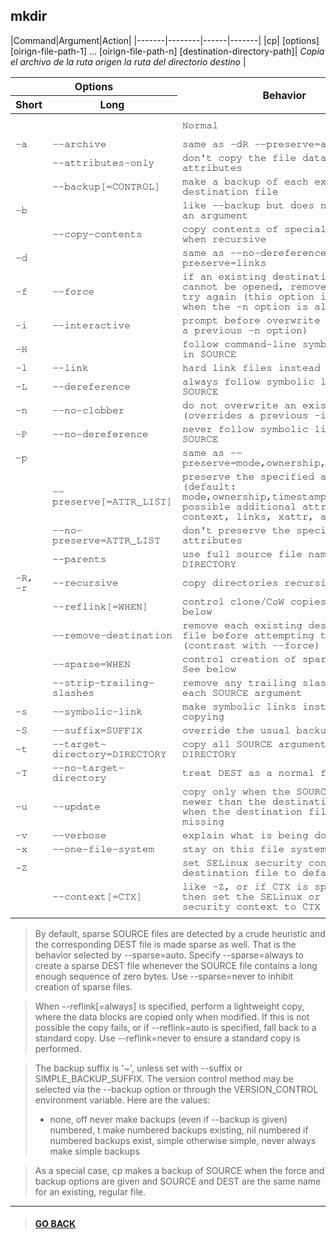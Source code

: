 
## **mkdir**

|Command|Argument|Action|
|-------|--------|------|-------|
|cp| [options] [oirign-file-path-1] ... [oirign-file-path-n] [destination-directory-path]| *Copia el archivo de la ruta origen la ruta del directorio destino* |

<table>
    <thead>
        <tr>
            <th colspan="2">Options</th>
            <th rowspan="2">Behavior</th>
            <th rowspan="2">Example</th>
        </tr>
        <tr>
            <th>Short</th>
            <th>Long</th>
        </tr>
    </thead>
    <tbody style="font-family: FreeMono, monospace;">
        <tr>
            <td></td>
            <td></td>
            <td>Normal</td>
            <td>cp /temp/direct1/file1 /temp/direct2/direct3/</td>
        </tr>
        <tr>
            <td>-a</td>
            <td>--archive</td>
            <td>same as -dR --preserve=all</td>
            <td></td>
        </tr>
        <tr>
            <td></td>
            <td>--attributes-only</td>
            <td>don't copy the file data, just the attributes</td>
            <td></td>
        </tr>
        <tr>
            <td></td>
            <td>--backup[=CONTROL]</td>
            <td>make a backup of each existing destination file</td>
            <td></td>
        </tr>
        <tr>
            <td>-b</td>
            <td></td>
            <td>like --backup but does not accept an argument</td>
            <td></td>
        </tr>
        <tr>
            <td></td>
            <td>--copy-contents</td>
            <td>copy contents of special files when recursive</td>
            <td></td>
        </tr>
        <tr>
            <td>-d</td>
            <td></td>
            <td>same as --no-dereference --preserve=links</td>
            <td></td>
        </tr>
        <tr>
            <td>-f</td>
            <td>--force</td>
            <td>if an existing destination file cannot be
                                 opened, remove it and try again (this option
                                 is ignored when the -n option is also used)</td>
            <td></td>
        </tr>
        <tr>
            <td>-i</td>
            <td>--interactive</td>
            <td>prompt before overwrite (overrides a previous -n
                                  option)</td>
            <td></td>
        </tr>
        <tr>
            <td>-H</td>
            <td></td>
            <td>follow command-line symbolic links in SOURCE</td>
            <td></td>
        </tr>
        <tr>
            <td>-l</td>
            <td>--link</td>
            <td>hard link files instead of copying</td>
            <td></td>
        </tr>
        <tr>
            <td>-L</td>
            <td>--dereference</td>
            <td>always follow symbolic links in SOURCE</td>
            <td></td>
        </tr>
        <tr>
            <td>-n</td>
            <td>--no-clobber</td>
            <td>do not overwrite an existing file (overrides
                                 a previous -i option)</td>
            <td></td>
        </tr>
        <tr>
            <td>-P</td>
            <td>--no-dereference</td>
            <td>never follow symbolic links in SOURCE</td>
            <td></td>
        </tr>
        <tr>
            <td>-p</td>
            <td></td>
            <td>same as --preserve=mode,ownership,timestamps</td>
            <td></td>
        </tr>
        <tr>
            <td></td>
            <td>--preserve[=ATTR_LIST]</td>
            <td>preserve the specified attributes (default:
                                 mode,ownership,timestamps), if possible
                                 additional attributes: context, links, xattr,
                                 all</td>
            <td></td>
        </tr>
        <tr>
            <td></td>
            <td>--no-preserve=ATTR_LIST</td>
            <td>don't preserve the specified attributes</td>
            <td></td>
        </tr>
        <tr>
            <td></td>
            <td>--parents</td>
            <td>use full source file name under DIRECTORY</td>
            <td></td>
        </tr>
        <tr>
            <td>-R, -r</td>
            <td>--recursive</td>
            <td>copy directories recursively</td>
            <td></td>
        </tr>
        <tr>
            <td></td>
            <td>--reflink[=WHEN]</td>
            <td>control clone/CoW copies. See below</td>
            <td></td>
        </tr>
        <tr>
            <td></td>
            <td>--remove-destination</td>
            <td>remove each existing destination file before
                                 attempting to open it (contrast with --force)</td>
            <td></td>
        </tr>
        <tr>
            <td></td>
            <td>--sparse=WHEN</td>
            <td>control creation of sparse files. See below</td>
            <td></td>
        </tr>
        <tr>
            <td></td>
            <td>--strip-trailing-slashes</td>
            <td>remove any trailing slashes from each SOURCE
                                 argument</td>
            <td></td>
        </tr>
        <tr>
            <td>-s</td>
            <td>--symbolic-link</td>
            <td>make symbolic links instead of copying</td>
            <td></td>
        </tr>
        <tr>
            <td>-S</td>
            <td>--suffix=SUFFIX</td>
            <td>override the usual backup suffix</td>
            <td></td>
        </tr>
        <tr>
            <td>-t</td>
            <td>--target-directory=DIRECTORY</td>
            <td>copy all SOURCE arguments into DIRECTORY</td>
            <td></td>
        </tr>
        <tr>
            <td>-T</td>
            <td>--no-target-directory</td>
            <td>treat DEST as a normal file</td>
            <td></td>
        </tr>
        <tr>
            <td>-u</td>
            <td>--update</td>
            <td>copy only when the SOURCE file is newer
                                 than the destination file or when the
                                 destination file is missing</td>
            <td></td>
        </tr>
        <tr>
            <td>-v</td>
            <td>--verbose</td>
            <td>explain what is being done</td>
            <td></td>
        </tr>
        <tr>
            <td>-x</td>
            <td>--one-file-system</td>
            <td>stay on this file system</td>
            <td></td>
        </tr>
        <tr>
            <td>-Z</td>
            <td></td>
            <td>set SELinux security context of destination
                                 file to default type</td>
            <td></td>
        </tr>
        <tr>
            <td></td>
            <td>--context[=CTX]</td>
            <td>like -Z, or if CTX is specified then set the
                                 SELinux or SMACK security context to CTX</td>
            <td></td>
        </tr>
        <tr>
            <td></td>
            <td></td>
            <td></td>
            <td></td>
        </tr>
    </tbody>
</table>

> By default, sparse SOURCE files are detected by a crude heuristic and the
corresponding DEST file is made sparse as well.  That is the behavior
selected by --sparse=auto.  Specify --sparse=always to create a sparse DEST
file whenever the SOURCE file contains a long enough sequence of zero bytes.
Use --sparse=never to inhibit creation of sparse files.

> When --reflink[=always] is specified, perform a lightweight copy, where the
data blocks are copied only when modified.  If this is not possible the copy
fails, or if --reflink=auto is specified, fall back to a standard copy.
Use --reflink=never to ensure a standard copy is performed.

> The backup suffix is '~', unless set with --suffix or SIMPLE_BACKUP_SUFFIX.
The version control method may be selected via the --backup option or through
the VERSION_CONTROL environment variable.  Here are the values:
>-  none, off       never make backups (even if --backup is given)
    numbered, t     make numbered backups
    existing, nil   numbered if numbered backups exist, simple otherwise
    simple, never   always make simple backups

> As a special case, cp makes a backup of SOURCE when the force and backup
options are given and SOURCE and DEST are the same name for an existing,
regular file.

---

> #### [GO BACK](../../annotations.md)